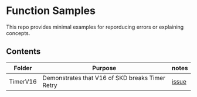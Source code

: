 # Function Samples
This repo provides minimal examples for reporducing errors or explaining concepts.


## Contents
| Folder | Purpose |  notes |
|----|----|----|
|TimerV16 | Demonstrates that V16 of SKD breaks Timer Retry| [issue](https://github.com/Azure/azure-functions-dotnet-worker/issues/2292)  | 